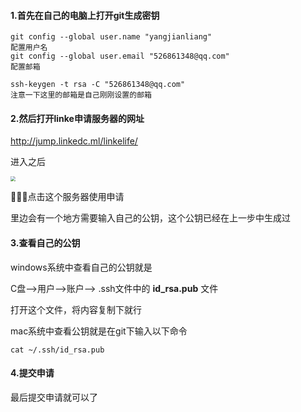 #### 1.首先在自己的电脑上打开git生成密钥

```
git config --global user.name "yangjianliang"
配置用户名
git config --global user.email "526861348@qq.com"
配置邮箱

ssh-keygen -t rsa -C "526861348@qq.com"
注意一下这里的邮箱是自己刚刚设置的邮箱
```

#### 2.然后打开linke申请服务器的网址

http://jump.linkedc.ml/linkelife/

进入之后

<img src="/Users/tize-72/Desktop/picture/截屏2021-10-13 13.30.21.png" style="zoom: 50%;" />

点击这个服务器使用申请

里边会有一个地方需要输入自己的公钥，这个公钥已经在上一步中生成过

#### 3.查看自己的公钥

windows系统中查看自己的公钥就是

C盘—>用户—>账户—> .ssh文件中的 **id_rsa.pub** 文件

打开这个文件，将内容复制下就行

mac系统中查看公钥就是在git下输入以下命令

```
cat ~/.ssh/id_rsa.pub
```

#### 4.提交申请

最后提交申请就可以了